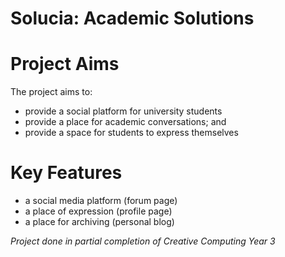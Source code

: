 # Solucia: Academic Solutions

# Project Aims

The project aims to:

- provide a social platform for university students
- provide a place for academic conversations; and
- provide a space for students to express themselves

# Key Features

- a social media platform (forum page)
- a place of expression (profile page)
- a place for archiving (personal blog)

_Project done in partial completion of Creative Computing Year 3_
